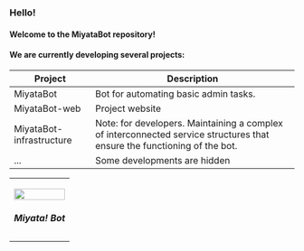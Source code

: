 ### Hello! 
#### Welcome to the MiyataBot repository!  
#### We are currently developing several projects:
|          Project          |              Description               |    
|---------------------------|----------------------------------------|
| MiyataBot                 | Bot for automating basic admin tasks.  |
| MiyataBot-web             | Project website                        | 
| MiyataBot-infrastructure  | Note: for developers. Maintaining a complex of interconnected service structures that ensure the functioning of the bot.  |
| ...                       | Some developments are hidden  |

<p align="center">
<table align="center">
     <tr>
      <td>
         <p align="center">    
         <img align="center" src="https://i.ibb.co/NmwJVns/logo.png" width="100%"/></a><br/>
         <h5 align="center">Miyata! Bot</h5>
   </tr>
 </table>
</p>

